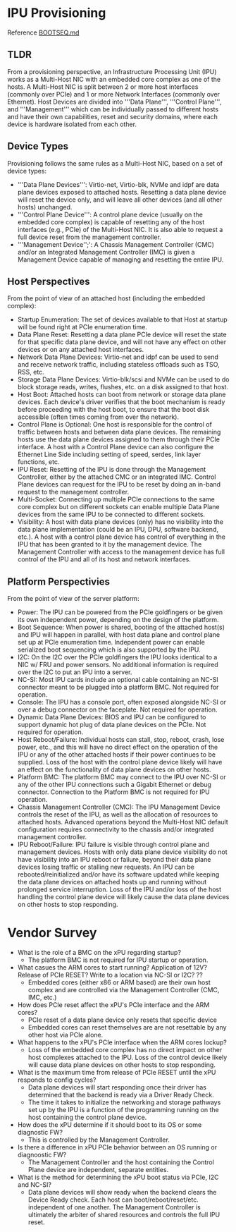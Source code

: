 # IPU Provisioning

Reference [BOOTSEQ.md](./BOOTSEQ.md)

## TLDR

From a provisioning perspective, an Infrastructure Processing Unit (IPU) works
as a Multi-Host NIC with an embedded core complex as one of the hosts. A
Multi-Host NIC is split between 2 or more host interfaces (commonly over PCIe)
and 1 or more Network Interfaces (commonly over Ethernet).  Host Devices
are divided into '''Data Plane''', '''Control Plane''', and '''Management'''
which can be individually passed to different hosts and have their own
capabilities, reset and security domains, where each device is hardware
isolated from each other.

## Device Types

Provisioning follows the same rules as a Multi-Host NIC, based on a set of
device types:
 * '''Data Plane Devices''': Virtio-net, Virtio-blk, NVMe and idpf are data
plane devices exposed to attached hosts.  Resetting a data plane device will
reset the device only, and will leave all other devices (and all other hosts)
unchanged.
 * '''Control Plane Device''': A control plane device (usually on the embedded
core complex) is capable of resetting any of the host interfaces (e.g., PCIe)
of the Multi-Host NIC. It is also able to request a full device reset from the
management controller.
 * '''Management Device'';': A Chassis Management Controller (CMC) and/or an
Integrated Management Controller (IMC) is given a Management Device capable of
managing and resetting the entire IPU.

## Host Perspectives

From the point of view of an attached host (including the embedded complex):

 * Startup Enumeration: The set of devices available to that Host at startup
will be found right at PCIe enumeration time.
 * Data Plane Reset: Resetting a data plane PCIe device will reset the state
for that specific data plane device, and will not have any effect on other
devices or on any attached host interfaces.
 * Network Data Plane Devices: Virtio-net and idpf can be used to send and
receive network traffic, including stateless offloads such as TSO, RSS, etc.
 * Storage Data Plane Devices: Virtio-blk/scsi and NVMe can be used to do
block storage reads, writes, flushes, etc. on a disk assigned to that host.
 * Host Boot: Attached hosts can boot from network or storage data plane
devices.  Each device's driver verifies that the boot mechanism is ready
before proceeding with the host boot, to ensure that the boot disk accessible
(often times coming from over the network).
 * Control Plane is Optional: One host is responsible for the control of
traffic between hosts and between data plane devices. The remaining hosts use
the data plane devices assigned to them through their PCIe interface. A host
with a Control Plane device can also configure the Ethernet Line Side
including setting of speed, serdes, link layer functions, etc.
 * IPU Reset: Resetting of the IPU is done through the Management Controller,
either by the attached CMC or an integrated IMC. Control Plane devices can
request for the IPU to be reset by doing an in-band request to the
management controller.
 * Multi-Socket: Connecting up multiple PCIe connections to the same core
complex but on different sockets can enable multiple Data Plane devices from
the same IPU to be connected to different sockets.
 * Visibility:  A host with data plane devices (only) has no visibility into
the data plane implementation (could be an IPU, DPU, software backend, etc.).
A host with a control plane device has control of everything in the IPU that
has been granted to it by the management device.  The Management Controller
with access to the management device has full control of the IPU and all of its
host and network interfaces.

## Platform Perspectivies

From the point of view of the server platform:
 * Power: The IPU can be powered from the PCIe goldfingers or be given its own
independent power, depending on the design of the platform.
 * Boot Sequence: When power is shared, booting of the attached host(s) and
IPU will happen in parallel, with host data plane and control plane set up
at PCIe enumeration time. Independent power can enable serialized boot
sequencing which is also supported by the IPU.
 * I2C: On the I2C over the PCIe goldfingers the IPU looks identical to a NIC
w/ FRU and power sensors. No additional information is required over the I2C
to put an IPU into a server.
 * NC-SI: Most IPU cards include an optional cable containing an NC-SI
connector meant to be plugged into a platform BMC.  Not required for operation.
 * Console: The IPU has a console port, often exposed alongside NC-SI or over
a debug connector on the faceplate. Not required for operation.
 * Dynamic Data Plane Devices: BIOS and IPU can be configured to support
dynamic hot plug of data plane devices on the PCIe. Not required for operation.
 * Host Reboot/Failure: Individual hosts can stall, stop, reboot, crash, 
lose power, etc., and this will have no direct effect on the operation of the
IPU or any of the other attached hosts if their power continues to be supplied.
 Loss of the host with the control plane device likely will have an effect on
the functionality of data plane devices on other hosts. 
 * Platform BMC: The platform BMC may connect to the IPU over NC-SI or any of
the other IPU connections such a Gigabit Ethernet or debug connector.
Connection to the Platform BMC is not required for IPU operation.
 * Chassis Management Controller (CMC): The IPU Management Device controls the
reset of the IPU, as well as the allocation of resources to attached hosts.
Advanced operations beyond the Multi-Host NIC default configuration requires
connectivity to the chassis and/or integrated management controller.
 * IPU Reboot/Failure: IPU failure is visible through control plane and
management devices.  Hosts with only data plane device visibility do not have
visibility into an IPU reboot or failure, beyond their data plane devices
losing traffic or stalling new requests. An IPU can be rebooted/reinitialized
and/or have its software updated while keeping the data plane devices on
attached hosts up and running without prolonged service interruption. Loss
of the IPU and/or loss of the host handling the control plane device will
likely cause the data plane devices on other hosts to stop responding.

# Vendor Survey

 - What is the role of a BMC on the xPU regarding startup?
   - The platform BMC is not required for IPU startup or operation.
 - What casues the ARM cores to start running? Application of 12V? Release of PCIe RESET? Write to a location via NC-SI or I2C? ??
   - Embedded cores (either x86 or ARM based) are their own host complex and
are controlled via the Management Controller (CMC, IMC, etc.)
 - How does PCIe reset affect the xPU's PCIe interface and the ARM cores?
   - PCIe reset of a data plane device only resets that specific device
   - Embedded cores can reset themselves are are not resettable by any other
host via PCIe alone.
 - What happens to the xPU's PCIe interface when the ARM cores lockup?
   - Loss of the embedded core complex has no direct impact on other host
complexes attached to the IPU. Loss of the control device likely will cause
data plane devices on other hosts to stop responding.
 - What is the maximum time from release of PCIe RESET until the xPU responds to config cycles?
   - Data plane devices will start responding once their driver has determined
that the backend is ready via a Driver Ready Check.
   - The time it takes to initialize the networking and storage pathways set up
by the IPU is a function of the programming running on the host containing the
control plane device.
 - How does the xPU determine if it should boot to its OS or some diagnostic FW?
   - This is controlled by the Management Controller.
 - Is there a difference in xPU PCIe behavior between an OS running or diagnoostic FW?
   - The Management Controller and the host containing the Control Plane device
are independent, separate entities.
 - What is the method for determining the xPU boot status via PCIe, I2C and NC-SI?
   - Data plane devices will show ready when the backend clears the Device
Ready check. Each host can boot/reboot/reset/etc. independent of one another.
The Management Controller is ultimately the arbiter of shared resources and
controls the full IPU reset.




